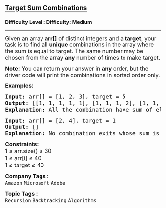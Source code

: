 <h2><a href="https://www.geeksforgeeks.org/problems/combination-sum-1587115620/1">Target Sum Combinations</a></h2><h3>Difficulty Level : Difficulty: Medium</h3><hr><div class="problems_problem_content__Xm_eO"><p><span style="font-size: 18px;">Given an array <strong>arr[]</strong> of distinct integers and a <strong>target</strong>, your task is to find all <strong>unique </strong>combinations in the array where the sum is equal to target. The same number may be chosen from the array <strong>any </strong>number of times to make target.</span></p>
<p><span style="font-size: 18px;"><strong>Note:</strong> You can return your answer in <strong>any </strong>order, but the driver code will print the combinations in sorted order only.</span></p>
<p><strong><span style="font-size: 18px;">Examples:</span></strong></p>
<pre><strong><span style="font-size: 18px;">Input: </span></strong><span style="font-size: 18px;">arr[] = [1, 2, 3], target = 5
<strong>Output: </strong>[[1, 1, 1, 1, 1], [1, 1, 1, 2], [1, 1, 3], [1, 2, 2], [2, 3]]<br><strong>Explanation:</strong> All the combination have sum of elements equals to target.</span></pre>
<pre><strong><span style="font-size: 18px;">Input: </span></strong><span style="font-size: 18px;">arr[] = [2, 4], target = 1
<strong>Output: </strong>[]<br><strong>Explanation:</strong> No combination exits whose sum is equals to target.</span></pre>
<p><span style="font-size: 18px;"><strong style="font-size: 18px;">Constraints:</strong><br><span style="font-size: 18px;">1&nbsp;<span style="font-size: 18.6667px;">≤</span>&nbsp;arr.size()&nbsp;<span style="font-size: 18.6667px;">≤ </span>30</span><br><span style="font-size: 18px;">1 <span style="font-size: 18.6667px;">≤ </span>arr[i]&nbsp;<span style="font-size: 18.6667px;">≤ </span>40</span><br><span style="font-size: 18px;">1 <span style="font-size: 18.6667px;">≤ </span>target&nbsp;<span style="font-size: 18.6667px;">≤ </span>40</span></span></p></div><p><span style=font-size:18px><strong>Company Tags : </strong><br><code>Amazon</code>&nbsp;<code>Microsoft</code>&nbsp;<code>Adobe</code>&nbsp;<br><p><span style=font-size:18px><strong>Topic Tags : </strong><br><code>Recursion</code>&nbsp;<code>Backtracking</code>&nbsp;<code>Algorithms</code>&nbsp;